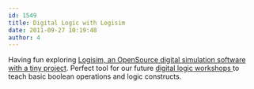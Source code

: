 ```yaml
---
id: 1549
title: Digital Logic with Logisim
date: 2011-09-27 10:19:48
author: 4
---
```


Having fun exploring [Logisim, an OpenSource digital simulation software with a tiny project](http://wiki.xinchejian.com/wiki/LED%5FMatrix%5Fdigital%5Flogic%5Fusing%5FLogisim). Perfect tool for our future [digital logic workshops ](http://wiki.xinchejian.com/wiki/Digital%5FLogic)to teach basic boolean operations and logic constructs.